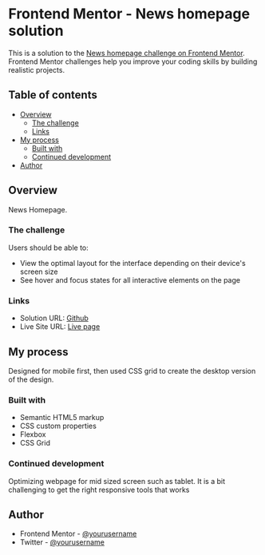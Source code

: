 # Frontend Mentor - News homepage solution

This is a solution to the [News homepage challenge on Frontend Mentor](https://www.frontendmentor.io/challenges/news-homepage-H6SWTa1MFl). Frontend Mentor challenges help you improve your coding skills by building realistic projects. 

## Table of contents

- [Overview](#overview)
  - [The challenge](#the-challenge)
  - [Links](#links)
- [My process](#my-process)
  - [Built with](#built-with)
  - [Continued development](#continued-development)
- [Author](#author)

## Overview

News Homepage.

### The challenge

Users should be able to:

- View the optimal layout for the interface depending on their device's screen size
- See hover and focus states for all interactive elements on the page

### Links

- Solution URL: [Github](https://github.com/iynulwa/News-homepage)
- Live Site URL: [Live page](https://iynulwa.github.io/News-homepage/)

## My process

Designed for mobile first, then used CSS grid to create the desktop version of the design.

### Built with

- Semantic HTML5 markup
- CSS custom properties
- Flexbox
- CSS Grid


### Continued development

Optimizing webpage for mid sized screen such as tablet. It is a bit challenging to get the right responsive tools that works


## Author

- Frontend Mentor - [@yourusername](https://www.frontendmentor.io/profile/iynulwa)
- Twitter - [@yourusername](https://www.twitter.com/iynulwa)

